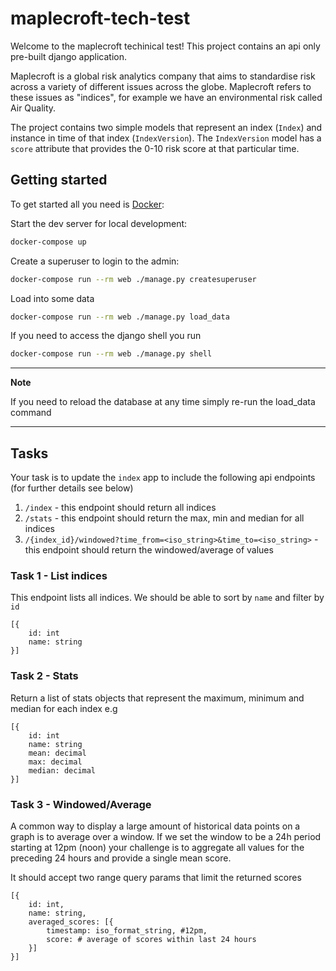 # maplecroft-tech-test

Welcome to the maplecroft techinical test! This project contains an api only pre-built django application.

Maplecroft is a global risk analytics company that aims to standardise risk across a variety of different issues across the globe.
Maplecroft refers to these issues as "indices", for example we have an environmental risk called Air Quality. 

The project contains two simple models that represent an index (`Index`) and instance in time of that index (`IndexVersion`).
The `IndexVersion` model has a `score` attribute that provides the 0-10 risk score at that particular time.

## Getting started

To get started all you need is [Docker](https://docs.docker.com/):

Start the dev server for local development:

```bash
docker-compose up
```

Create a superuser to login to the admin:

```bash
docker-compose run --rm web ./manage.py createsuperuser
```

Load into some data

```bash
docker-compose run --rm web ./manage.py load_data
```

If you need to access the django shell you run 

```bash
docker-compose run --rm web ./manage.py shell
```

---
**Note**

If you need to reload the database at any time simply re-run the load_data command

---


## Tasks

Your task is to update the `index` app to include the following api endpoints (for further details see below) 

1. `/index` - this endpoint should return all indices
2. `/stats` - this endpoint should return the max, min and median for all indices
3. `/{index_id}/windowed?time_from=<iso_string>&time_to=<iso_string>` - this endpoint should return the windowed/average of values

### Task 1 - List indices
This endpoint lists all indices. We should be able to sort by `name` and filter by `id`

```
[{
    id: int
    name: string
}]

```


### Task 2 - Stats
Return a list of stats objects that represent the maximum, minimum and median for each index e.g

```
[{
    id: int
    name: string
    mean: decimal
    max: decimal
    median: decimal
}]
```

### Task 3 - Windowed/Average
A common way to display a large amount of historical data points on a graph is to average over a window.
If we set the window to be a 24h period starting at 12pm (noon) your challenge is to aggregate all values
for the preceding 24 hours and provide a single mean score.

It should accept two range query params that limit the returned scores

```
[{
    id: int,
    name: string,
    averaged_scores: [{
        timestamp: iso_format_string, #12pm,
        score: # average of scores within last 24 hours        
    }]
}]
```
